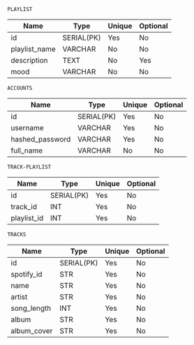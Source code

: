     PLAYLIST
| Name          | Type       | Unique | Optional |
|---------------|------------|--------|----------|
| id            | SERIAL(PK) | Yes    | No       |
| playlist_name | VARCHAR    | No     | No       |
| description   | TEXT       | No     | Yes      |
| mood          | VARCHAR    | No     | No       |

    ACCOUNTS
| Name            | Type       | Unique | Optional |
|-----------------|------------|--------|----------|
| id              | SERIAL(PK) | Yes    | No       |
| username        | VARCHAR    | Yes    | No       |
| hashed_password | VARCHAR    | Yes    | No       |
| full_name       | VARCHAR    | No     | No       |

    TRACK-PLAYLIST
| Name        | Type       | Unique | Optional |
|-------------|------------|--------|----------|
| id          | SERIAL(PK) | Yes    | No       |
| track_id    | INT        | Yes    | No       |
| playlist_id | INT        | Yes    | No       |

    TRACKS
| Name        | Type       | Unique | Optional |
|-------------|------------|--------|----------|
| id          | SERIAL(PK) | Yes    | No       |
| spotify_id  | STR        | Yes    | No       |
| name        | STR        | Yes    | No       |
| artist      | STR        | Yes    | No       |
| song_length | INT        | Yes    | No       |
| album       | STR        | Yes    | No       |
| album_cover | STR        | Yes    | No       |
